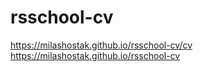 # rsschool-cv
https://milashostak.github.io/rsschool-cv/cv
https://milashostak.github.io/rsschool-cv
